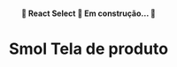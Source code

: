 <h4 align="center"> 
	🚧  React Select 🚀 Em construção...  🚧
</h4>
<h1 align="center"> Smol Tela de produto </h1>

